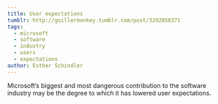 ```yaml
---
title: User expectations
tumblr: http://guillermonkey.tumblr.com/post/3292858371
tags:
  - microsoft
  - software
  - industry
  - users
  - expectations
author: Esther Schindler
---
```


Microsoft’s biggest and most dangerous contribution to the software industry may be the degree to which it has lowered user expectations.
